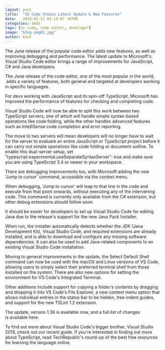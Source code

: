 ```yaml
---
layout: post
title:  "VS Code Studio Latest Update & New Features"
date:   2019-02-11 04:14:07 +0700
categories: SAAS
tags: [vs code, code editor, developer]
image: "blog-img01.jpg"
author: Knut
---
```


The June release of the popular code editor adds new features, as well as improving debugging and performance. The latest update to Microsoft's Visual Studio Code editor brings a range of improvements for JavaScript, C# and Java developers.

The June release of the code editor, one of the most popular in the world,  adds a variety of features, both general and targeted at developers working in specific languages.

For devs working with JavaScript and its spin-off TypeScript, Microsoft has improved the performance of features for checking and completing code.

Visual Studio Code will now be able to split this work between two TypeScript servers, one of which will handle simple syntax-based operations like code folding, while the other handles advanced features such as IntelliSense code completion and error reporting.

The move to two servers will mean developers will no longer have to wait for the server to evaluate an entire JavaScript or TypeScript project before it can carry out simple operations like code folding or document outline. To enable this dual-server setup, set "typescript.experimental.useSeparateSyntaxServer": true and make sure you are using TypeScript 3.4 or newer in your workspace.

There are debugging improvements too, with Microsoft adding the new 'Jump to cursor' command, accessible via the context menu.

When debugging, 'Jump to cursor' will leap to that line in the code and execute from that point onwards, without executing any of the intervening code. This command is currently only available from the C# extension, but other debug extensions should follow soon.

It should be easier for developers to set up Visual Studio Code for editing Java due to the release's support for the new Java Pack Installer.

When run, the installer automatically detects whether the JDK (Java Development Kit), Visual Studio Code, and required extensions are already installed, and is able to download and configure any missing software dependencies. It can also be used to add Java-related components to an existing Visual Studio Code installation.

Moving to general improvements in the update, the Select Default Shell command can now be used with the macOS and Linux versions of VS Code, allowing users to simply select their preferred terminal shell from those installed on the system. There are also new options for setting the environment for VS Code's Integrated Terminal.

Other additions include support for copying a folder's contents by dragging and dropping it into VS Code's File Explorer, a new context menu option that allows individual entries in the status bar to be hidden, tree indent guides, and support for the new TSLint 1.2 extension.

The update, version 1.36 is available now, and a full list of changes is available here. 

To find out more about Visual Studio Code's bigger brother, Visual Studio 2019, check out our recent guide. If you're interested in finding out more about TypeScript, read TechRepublic's round-up of the best free resources for learning the language online.
